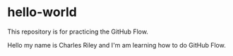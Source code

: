 # hello-world
This repository is for practicing the GitHub Flow.

Hello my name is Charles Riley and I'm am learning how to do GitHub Flow.

